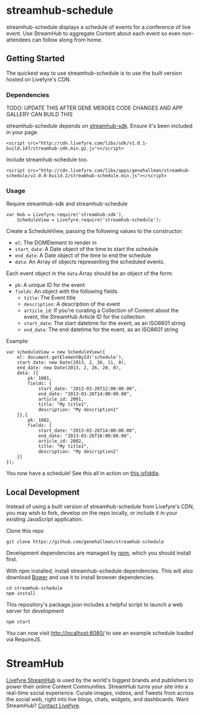 # streamhub-schedule

streamhub-schedule displays a schedule of events for a conference of live event. Use StreamHub to aggregate Content about each event so even non-attendees can follow along from home.

## Getting Started

The quickest way to use streamhub-schedule is to use the built version hosted on Livefyre's CDN.

### Dependencies

TODO: UPDATE THIS AFTER GENE MERGES CODE CHANGES AND APP GALLERY CAN BUILD THIS

streamhub-schedule depends on [streamhub-sdk](https://github.com/livefyre/streamhub-sdk). Ensure it's been included in your page.

	<script src="http://cdn.livefyre.com/libs/sdk/v1.0.1-build.147/streamhub-sdk.min.gz.js"></script>

Include streamhub-schedule too.

	<script src="http://cdn.livefyre.com/libs/apps/genehallman/streamhub-schedule/v2.0.0-build.2/streamhub-schedule.min.js"></script>

### Usage

Require streamhub-sdk and streamhub-schedule

    var Hub = Livefyre.require('streamhub-sdk'),
        ScheduleView = Livefyre.require('streamhub-schedule');
    
Create a ScheduleView, passing the following values to the constructor:

* `el`: The DOMElement to render in
* `start_date`: A Date object of the time to start the schedule
* `end_date`: A Date object of the time to end the schedule
* `data`: An Array of objects representing the scheduled events.

Each event object in the `data` Array should be an object of the form:
    
* `pk`: A unique ID for the event
* `fields`: An object with the following fields
    * `title`: The Event title
    * `description`: A description of the event
    * `article_id`: If you're curating a Collection of Content about the event, the StreamHub Article ID for the collection
    * `start_date`: The start datetime for the event, as an ISO8601 string
    * `end_date`: The end datetime for the event, as an ISO8601 string

Example:

    var scheduleView = new ScheduleView({
        el: document.getElementById('schedule'),
        start_date: new Date(2013, 2, 26, 11, 0),
        end_date: new Date(2013, 2, 26, 20, 0),
        data: [{
            pk: 1001,
            fields: {
                start_date: "2013-03-26T12:00:00.00",
                end_date: "2013-03-26T14:00:00.00",
                article_id: 2001,
                title: "My title1",
                description: "My description1"
        }},{
            pk: 1002,
            fields: {
                start_date: "2013-03-26T14:00:00.00",
                end_date: "2013-03-26T16:00:00.00",
                article_id: 2002,
                title: "My title2",
                description: "My description2"
        }]
    });

You now have a schedule! See this all in action on [this jsfiddle](http://jsfiddle.net/FxeaY/2/).

## Local Development

Instead of using a built version of streamhub-schedule from Livefyre's CDN, you may wish to fork, develop on the repo locally, or include it in your existing JavaScript application.

Clone this repo

    git clone https://github.com/genehallman/streamhub-schedule

Development dependencies are managed by [npm](https://github.com/isaacs/npm), which you should install first.

With npm installed, install streamhub-schedule dependencies. This will also download [Bower](https://github.com/bower/bower) and use it to install browser dependencies.

    cd streamhub-schedule
    npm install

This repository's package.json includes a helpful script to launch a web server for development

    npm start

You can now visit [http://localhost:8080/](http://localhost:8080/) to see an example schedule loaded via RequireJS.

# StreamHub

[Livefyre StreamHub](http://www.livefyre.com/streamhub/) is used by the world's biggest brands and publishers to power their online Content Communities. StreamHub turns your site into a real-time social experience. Curate images, videos, and Tweets from across the social web, right into live blogs, chats, widgets, and dashboards. Want StreamHub? [Contact Livefyre](http://www.livefyre.com/contact/).